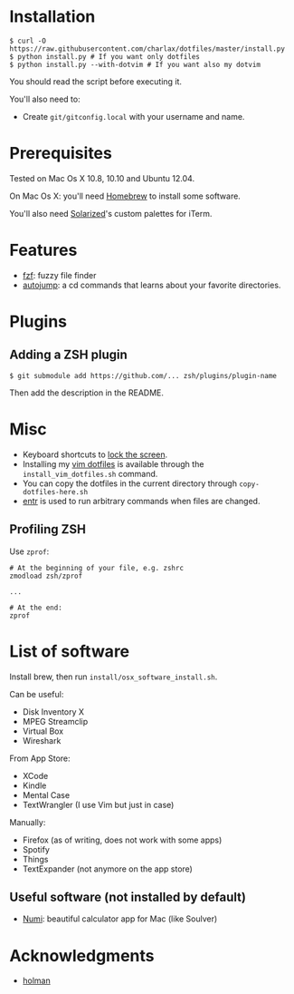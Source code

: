 Installation
============

    $ curl -O https://raw.githubusercontent.com/charlax/dotfiles/master/install.py
    $ python install.py # If you want only dotfiles
    $ python install.py --with-dotvim # If you want also my dotvim

You should read the script before executing it.

You'll also need to:

* Create `git/gitconfig.local` with your username and name.

Prerequisites
=============

Tested on Mac Os X 10.8, 10.10 and Ubuntu 12.04.

On Mac Os X: you'll need [Homebrew](http://mxcl.github.com/homebrew/) to
install some software.

You'll also need [Solarized](http://ethanschoonover.com/solarized)'s custom
palettes for iTerm.

Features
========

* [fzf](https://github.com/junegunn/fzf): fuzzy file finder
* [autojump](https://github.com/wting/autojump): a cd commands that learns
  about your favorite directories.

Plugins
=======

Adding a ZSH plugin
-------------------

    $ git submodule add https://github.com/... zsh/plugins/plugin-name

Then add the description in the README.

Misc
====

* Keyboard shortcuts to [lock the
  screen](http://hints.macworld.com/article.php?story=20090831093941225).
* Installing my [vim dotfiles](https://github.com/charlax/dotvim) is available
  through the `install_vim_dotfiles.sh` command.
* You can copy the dotfiles in the current directory through
  `copy-dotfiles-here.sh`
* [entr](https://bitbucket.org/eradman/entr/) is used to run arbitrary commands
  when files are changed.

Profiling ZSH
-------------

Use `zprof`:

```
# At the beginning of your file, e.g. zshrc
zmodload zsh/zprof

...

# At the end:
zprof
```

List of software
================

Install brew, then run `install/osx_software_install.sh`.

Can be useful:

* Disk Inventory X
* MPEG Streamclip
* Virtual Box
* Wireshark

From App Store:

* XCode
* Kindle
* Mental Case
* TextWrangler (I use Vim but just in case)

Manually:

* Firefox (as of writing, does not work with some apps)
* Spotify
* Things
* TextExpander (not anymore on the app store)

Useful software (not installed by default)
------------------------------------------

* [Numi](https://numi.io/): beautiful calculator app for Mac (like Soulver)

Acknowledgments
===============

* [holman](https://github.com/holman/dotfiles)

